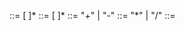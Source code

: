 <expression> ::= <term> [<addop> <term>]*
<term> ::= <factor> [ <mulop> <factor> ]*
<addop> ::= "+" | "-"
<mulop> ::= "*" | "/"
<factor> ::= <digit>
